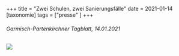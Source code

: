 +++
title = "Zwei Schulen, zwei Sanierungsfälle"
date = 2021-01-14
[taxonomie]
tags = ["presse" ]
+++

###### Garmisch-Partenkirchner Tagblatt, 14.01.2021

[![](images/Bildschirmfoto-2021-02-26-um-12.53.21.png)](http://localhost:8888/wp-content/uploads/2021/02/Garmisch-Partenkirchner-Tagblatt-14.01.202131.pdf)
